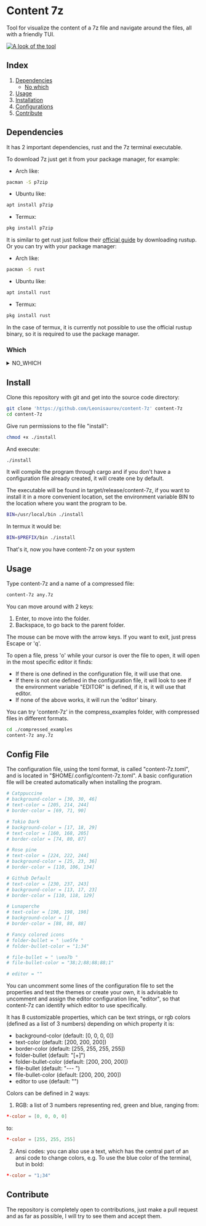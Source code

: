 # Content 7z
Tool for visualize the content of a 7z file and navigate around the files, all with a friendly TUI.

[![A look of the tool](https://asciinema.org/a/666845.svg)](https://asciinema.org/a/666845)

## Index
1. [Dependencies](#dependencies)
    - [No which](#which)
2. [Usage](#usage)
3. [Installation](#install)
4. [Configurations](#config-file)
5. [Contribute](contribute)

## Dependencies
It has 2 important dependencies, rust and the 7z terminal executable.

To download 7z just get it from your package manager, for example:
- Arch like:
```bash
pacman -S p7zip
```
- Ubuntu like:
```bash
apt install p7zip
```
- Termux:
```bash
pkg install p7zip
```

It is similar to get rust just follow their [official guide](https://www.rust-lang.org/es/tools/install) by downloading rustup. Or you can try with your package manager:
- Arch like:
```bash
pacman -S rust
```
- Ubuntu like:
```bash
apt install rust
```
- Termux:
```bash
pkg install rust
```

In the case of termux, it is currently not possible to use the official rustup binary, so it is required to use the package manager.

### Which
<details>
<summary>NO_WHICH</summary>

Another not very relevant dependency is which, it helps the installation file to identify that the other dependencies are present. It is usually installed in most distributions by default, if not, you can use your package manager to do it:
- Arch like:
```bash
pacman -S which
```
- Ubuntu like:
```bash
apt install which
```
- Termux:
```bash
pkg install which
```

If you do not have "which" installed, and do not want to install it, having the dependencies mentioned above, just include the environment variable NO_WHICH=ACTIVE, during the installation, this will cause the compile file to not use which, therefore, it will not check for the presence of the other dependencies.
```bash
NO_WHICH=ACTIVE BIN="$PREFIX/bin" ./install
```
</details>

## Install
Clone this repository with git and get into the source code directory:
```bash
git clone 'https://github.com/Leonisaurov/content-7z' content-7z
cd content-7z
```

Give run permissions to the file "install":
```bash
chmod +x ./install
```

And execute:
```bash
./install
```
It will compile the program through cargo and if you don't have a configuration file already created, it will create one by default.

The executable will be found in target/release/content-7z, if you want to install it in a more convenient location, set the environment variable BIN to the location where you want the program to be.
```bash
BIN=/usr/local/bin ./install
```

In termux it would be:
```bash
BIN=$PREFIX/bin ./install
```

That's it, now you have content-7z on your system

## Usage
Type content-7z and a name of a compressed file:
```bash
content-7z any.7z
```

You can move around with 2 keys:
1. Enter, to move into the folder.
2. Backspace, to go back to the parent folder.

The mouse can be move with the arrow keys.
If you want to exit, just press Escape or 'q'.

To open a file, press 'o' while your cursor is over the file to open, it will open in the most specific editor it finds:
- If there is one defined in the configuration file, it will use that one.
- If there is not one defined in the configuration file, it will look to see if the environment variable "EDITOR" is defined, if it is, it will use that editor.
- If none of the above works, it will run the 'editor' binary.

You can try 'content-7z' in the compress_examples folder, with compressed files in different formats.
```bash
cd ./compressed_examples
content-7z any.7z
```

## Config File
The configuration file, using the toml format, is called "content-7z.toml", and is located in "$HOME/.config/content-7z.toml".
A basic configuration file will be created automatically when installing the program.
```toml
# Catppuccine
# background-color = [30, 30, 46]
# text-color = [205, 214, 244]
# border-color = [69, 71, 90]

# Tokio Dark
# background-color = [17, 18, 29]
# text-color = [160, 168, 205]
# border-color = [74, 80, 87]

# Rose pine
# text-color = [224, 222, 244]
# background-color = [25, 23, 36]
# border-color = [110, 106, 134]

# Github Default
# text-color = [230, 237, 243]
# background-color = [13, 17, 23]
# border-color = [110, 118, 129]

# Lunaperche
# text-color = [198, 198, 198]
# background-color = []
# border-color = [88, 88, 88]

# Fancy colored icons
# folder-bullet = " \ue5fe "
# folder-bullet-color = "1;34"

# file-bullet = " \uea7b "
# file-bullet-color = "38;2;88;88;88;1"

# editor = ""
```

You can uncomment some lines of the configuration file to set the properties and test the themes or create your own, it is advisable to uncomment and assign the editor configuration line, "editor", so that content-7z can identify which editor to use specifically.

It has 8 customizable properties, which can be text strings, or rgb colors (defined as a list of 3 numbers) depending on which property it is:
- background-color (default: [0, 0, 0, 0])
- text-color (default: [200, 200, 200])
- border-color (default: [255, 255, 255, 255])
- folder-bullet (default: "[+]")
- folder-bullet-color (default: [200, 200, 200])
- file-bullet (default: "--- ")
- file-bullet-color (default: [200, 200, 200])
- editor to use (default: "")

Colors can be defined in 2 ways:
1. RGB: a list of 3 numbers representing red, green and blue,  ranging from:
```toml
*-color = [0, 0, 0, 0]
```
to:
```toml
*-color = [255, 255, 255]
```
2. Ansi codes: you can also use a text, which has the central part of an ansi code to change colors, e.g. To use the blue color of the terminal, but in bold:
```toml
*-color = "1;34"
```

## Contribute
The repository is completely open to contributions, just make a pull request and as far as possible, I will try to see them and accept them.
